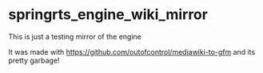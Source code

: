 # springrts_engine_wiki_mirror
This is just a testing mirror of the engine


It was made with https://github.com/outofcontrol/mediawiki-to-gfm and its pretty garbage!
